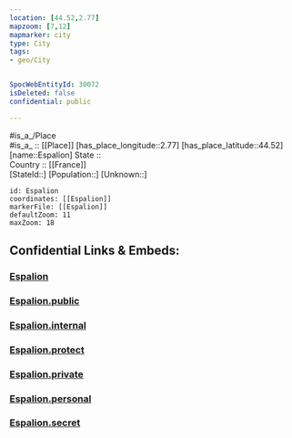 ```yaml
---
location: [44.52,2.77] 
mapzoom: [7,12] 
mapmarker: city 
type: City
tags:
- geo/City


SpocWebEntityId: 30072
isDeleted: false
confidential: public

---
```

#is_a_/Place  
#is_a_ :: [[Place]] 
[has_place_longitude::2.77] 
[has_place_latitude::44.52] 
[name::Espalion] 
State ::  
Country :: [[France]]  
[StateId::] 
[Population::] 
[Unknown::] 


```leaflet
id: Espalion
coordinates: [[Espalion]] 
markerFile: [[Espalion]] 
defaultZoom: 11 
maxZoom: 18
```


## Confidential Links & Embeds: 

### [Espalion](/_Standards/Earth/Continent/Europe/Europe~West/France/regions~France/Occitanie/departments~Occitanie/Aveyron/communes~Aveyron/Rodez/cities~Rodez/Espalion.md) 

### [Espalion.public](/_public/Earth/Continent/Europe/Europe~West/France/regions~France/Occitanie/departments~Occitanie/Aveyron/communes~Aveyron/Rodez/cities~Rodez/Espalion.public.md) 

### [Espalion.internal](/_internal/Earth/Continent/Europe/Europe~West/France/regions~France/Occitanie/departments~Occitanie/Aveyron/communes~Aveyron/Rodez/cities~Rodez/Espalion.internal.md) 

### [Espalion.protect](/_protect/Earth/Continent/Europe/Europe~West/France/regions~France/Occitanie/departments~Occitanie/Aveyron/communes~Aveyron/Rodez/cities~Rodez/Espalion.protect.md) 

### [Espalion.private](/_private/Earth/Continent/Europe/Europe~West/France/regions~France/Occitanie/departments~Occitanie/Aveyron/communes~Aveyron/Rodez/cities~Rodez/Espalion.private.md) 

### [Espalion.personal](/_personal/Earth/Continent/Europe/Europe~West/France/regions~France/Occitanie/departments~Occitanie/Aveyron/communes~Aveyron/Rodez/cities~Rodez/Espalion.personal.md) 

### [Espalion.secret](/_secret/Earth/Continent/Europe/Europe~West/France/regions~France/Occitanie/departments~Occitanie/Aveyron/communes~Aveyron/Rodez/cities~Rodez/Espalion.secret.md)

